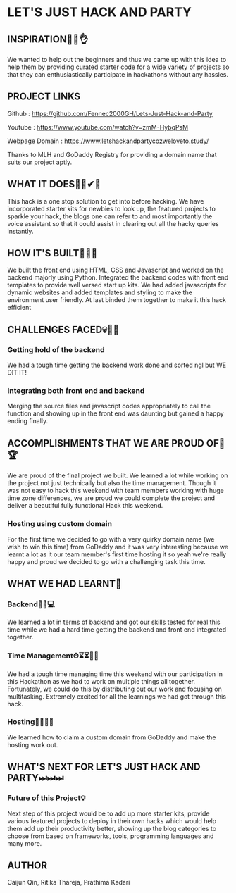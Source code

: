 # LET'S JUST HACK AND PARTY

## INSPIRATION🌸✨👌

We wanted to help out the beginners and thus we came up with this idea to help them by providing curated starter code for a wide variety of projects so that they can enthusiastically participate in hackathons without any hassles.

## PROJECT LINKS

Github : https://github.com/Fennec2000GH/Lets-Just-Hack-and-Party

Youtube : https://www.youtube.com/watch?v=zmM-HybqPsM

Webpage Domain : https://www.letshackandpartycozweloveto.study/

Thanks to MLH and GoDaddy Registry for providing a domain name that suits our project aptly.

## WHAT IT DOES👨‍💻✔📜

This hack is a one stop solution to get into before hacking. We have incorporated starter kits for newbies to look up, the featured projects to sparkle your hack, the blogs one can refer to and most importantly the voice assistant so that it could assist in clearing out all the hacky queries instantly.

## HOW IT'S BUILT🔧🔨🧰

We built the front end using HTML, CSS and Javascript and worked on the backend majorly using Python. Integrated the backend codes with front end templates to provide well versed start up kits. We had added javascripts for dynamic websites and added templates and styling to make the environment user friendly. At last binded them together to make it this hack efficient

## CHALLENGES FACED💀🏃‍♂️

### Getting hold of the backend
We had a tough time getting the backend work done and sorted ngl but WE DIT IT!
### Integrating both front end and backend
Merging the source files and javascript codes appropriately to call the function and showing up in the front end was daunting but gained a happy ending finally.

## ACCOMPLISHMENTS THAT WE ARE PROUD OF🏅🏆

We are proud of the final project we built. We learned a lot while working on the project not just technically but also the time management. Though it was not easy to hack this weekend with team members working with huge time zone differences, we are proud we could complete the project and deliver a beautiful fully functional Hack this weekend.
### Hosting using custom domain
For the first time we decided to go with a very quirky domain name (we wish to win this time) from GoDaddy and it was very interesting because we learnt a lot as it our team member's first time hosting it so yeah we're really happy and proud we decided to go with a challenging task this time.

## WHAT WE HAD LEARNT🧠

### Backend🙇‍♂️💻
We learned a lot in terms of backend and got our skills tested for real this time while we had a hard time getting the backend and front end integrated together. 
### Time Management⏱⌛⏳🏃‍♂️
We had a tough time managing time this weekend with our participation in this Hackathon as we had to work on multiple things all together. Fortunately, we could do this by distributing out our work and focusing on multitasking.  Extremely excited for all the learnings we had got through this hack.
### Hosting👩‍🏫👩‍💻
We learned how to claim a custom domain from GoDaddy and make the hosting work out.

## WHAT'S NEXT FOR LET'S JUST HACK AND PARTY⏭⏭⏭

### Future of this Project💡
Next step of this project would be to add up more starter kits, provide various featured projects to deploy in their own hacks which would help them add up their productivity better, showing up the blog categories to choose from based on frameworks, tools, programming languages and many more.

## AUTHOR 

Caijun Qin, Ritika Thareja, Prathima Kadari
